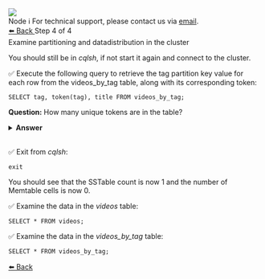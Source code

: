 <!-- TOP -->
<div class="top">
  <img class="scenario-academy-logo" src="https://datastax-academy.github.io/katapod-shared-assets/images/ds-academy-2023.svg" />
  <div class="scenario-title-section">
    <span class="scenario-title">Node</span>
    <span class="scenario-subtitle">ℹ️ For technical support, please contact us via <a href="mailto:academy@datastax.com">email</a>.</span>
  </div>
</div>

<!-- NAVIGATION -->
<div id="navigation-top" class="navigation-top">
 <a href='command:katapod.loadPage?[{"step":"step2"}]'
   class="btn btn-dark navigation-bottom-left">⬅️ Back
 </a>
<span class="step-count"> Step 4 of 4</span>
</div>

<!-- CONTENT -->

<div class="step-title">Examine partitioning and datadistribution in the cluster</div>

You should still be in *cqlsh*, if not start it again and connect to the cluster.

✅ Execute the following query to retrieve the tag partition key value for each row from the videos_by_tag table, along with its corresponding token:
```
SELECT tag, token(tag), title FROM videos_by_tag;
```
**Question:** How many unique tokens are in the table?

<details><summary><b>Answer</b></summary>
<p>
The <i>video_id</i> column is the primary key.
</p>
</details>
<br>



✅ Exit from *cqlsh*:
```
exit
```

You should see that the SSTable count is now 1 and the number of Memtable cells is now 0.

✅ Examine the data in the *videos* table:
```
SELECT * FROM videos;
```
✅ Examine the data in the *videos_by_tag* table:
```
SELECT * FROM videos_by_tag;
```

<!-- NAVIGATION -->
<div id="navigation-bottom" class="navigation-bottom">
  <a href='command:katapod.loadPage?[{"step":"step2"}]'
   class="btn btn-dark navigation-bottom-left">⬅️ Back
 </a>
</div>
